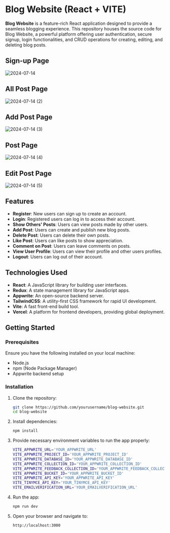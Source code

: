 # Blog Website (React + VITE)

**Blog Website** is a feature-rich React application designed to provide a seamless blogging experience. This repository houses the source code for Blog Website, a powerful platform offering user authentication, secure signup, login functionalities, and CRUD operations for creating, editing, and deleting blog posts.

## Sign-up Page

![2024-07-14](https://github.com/user-attachments/assets/eb005b60-2ad2-4567-a844-d9f3cf73c714)

## All Post Page

![2024-07-14 (2)](https://github.com/user-attachments/assets/bfd2c650-d272-4682-a935-9768c2c4cafc)

## Add Post Page

![2024-07-14 (3)](https://github.com/user-attachments/assets/6586f7f0-6670-4549-b60b-897b834fb0da)

## Post Page

![2024-07-14 (4)](https://github.com/user-attachments/assets/59177b7d-da5a-4b07-9c57-6681da4f6777)

## Edit Post Page

![2024-07-14 (5)](https://github.com/user-attachments/assets/c0d85013-fb15-4d04-b8e2-502210b7f105)



## Features

- **Register**: New users can sign up to create an account.
- **Login**: Registered users can log in to access their account.
- **Show Others' Posts**: Users can view posts made by other users.
- **Add Post**: Users can create and publish new blog posts.
- **Delete Post**: Users can delete their own posts.
- **Like Post**: Users can like posts to show appreciation.
- **Comment on Post**: Users can leave comments on posts.
- **View User Profile**: Users can view their profile and other users profiles.
- **Logout**: Users can log out of their account.

## Technologies Used

- **React**: A JavaScript library for building user interfaces.
- **Redux**: A state management library for JavaScript apps.
- **Appwrite**: An open-source backend server.
- **TailwindCSS**: A utility-first CSS framework for rapid UI development.
- **Vite**: A fast front-end build tool.
- **Vercel**: A platform for frontend developers, providing global deployment.

## Getting Started

### Prerequisites

Ensure you have the following installed on your local machine:

- Node.js
- npm (Node Package Manager)
- Appwrite backend setup

### Installation

1. Clone the repository:
    ```bash
    git clone https://github.com/yourusername/blog-website.git
    cd blog-website
    ```

2. Install dependencies:
    ```bash
    npm install
    ```
    
3. Provide necessary environment variables to run the app properly:
    ```bash
    VITE_APPWRITE_URL='YOUR_APPWRITE_URL'
    VITE_APPWRITE_PROJECT_ID='YOUR_APPWRITE_PROJECT_ID'
    VITE_APPWRITE_DATABASE_ID='YOUR_APPWRITE_DATABASE_ID'
    VITE_APPWRITE_COLLECTION_ID='YOUR_APPWRITE_COLLECTION_ID'
    VITE_APPWRITE_FEEDBACK_COLLECTION_ID='YOUR_APPWRITE_FEEDBACK_COLLECTION_ID'
    VITE_APPWRITE_BUCKET_ID='YOUR_APPWRITE_BUCKET_ID'
    VITE_APPWRITE_API_KEY='YOUR_APPWRITE_API_KEY'
    VITE_TINYMCE_API_KEY='YOUR_TINYMCE_API_KEY'
    VITE_EMAILVERIFICATION_URL='YOUR_EMAILVERIFICATION_URL'
    ```

4. Run the app:
   ```bash
   npm run dev
   ```
   
5. Open your browser and navigate to:
    ```
    http://localhost:3000
    ```
